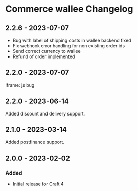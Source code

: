 # Commerce wallee Changelog

## 2.2.6 - 2023-07-07
 - Bug with label of shipping costs in wallee backend fixed
 - Fix webhook error handling for non existing order ids
 - Send correct currency to wallee
 - Refund of order implemented


## 2.2.0 - 2023-07-07
Iframe: js bug

## 2.2.0 - 2023-06-14
Added discount and delivery support.

## 2.1.0 - 2023-03-14
Added postfinance support.

## 2.0.0 - 2023-02-02

### Added
- Initial release for Craft 4